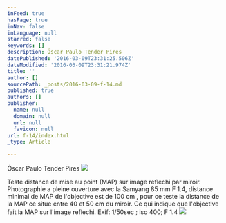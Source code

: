 ```yaml
---
inFeed: true
hasPage: true
inNav: false
inLanguage: null
starred: false
keywords: []
description: Óscar Paulo Tender Pires
datePublished: '2016-03-09T23:31:25.506Z'
dateModified: '2016-03-09T23:31:21.974Z'
title: ''
author: []
sourcePath: _posts/2016-03-09-f-14.md
published: true
authors: []
publisher:
  name: null
  domain: null
  url: null
  favicon: null
url: f-14/index.html
_type: Article

---
```

Óscar Paulo Tender Pires
![](https://the-grid-user-content.s3-us-west-2.amazonaws.com/2805ccf2-2ed3-4276-9f38-83981ac0d45d.jpg)

Teste distance de mise au point (MAP) sur image reflechi par miroir. Photographie a pleine ouverture  avec la Samyang 85 mm F 1.4, distance minimal de MAP de l'objective  est de 100 cm , pour ce teste la distance de la MAP ce situe entre 40 et 50 cm du miroir. Ce qui indique que l'objective fait la MAP sur l'image reflechi. Exif: 1/50sec ; iso 400; F 1.4
![](https://the-grid-user-content.s3-us-west-2.amazonaws.com/ba2fd48a-2bd7-4f84-a630-a92552f59e3e.jpg)